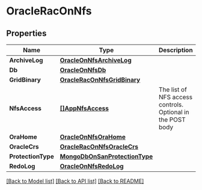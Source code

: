 # OracleRacOnNfs

## Properties

Name | Type | Description | Notes
------------ | ------------- | ------------- | -------------
**ArchiveLog** | [**OracleOnNfsArchiveLog**](oracle_on_nfs_archive_log.md) |  | [optional] 
**Db** | [**OracleOnNfsDb**](oracle_on_nfs_db.md) |  | [optional] 
**GridBinary** | [**OracleRacOnNfsGridBinary**](oracle_rac_on_nfs_grid_binary.md) |  | [optional] 
**NfsAccess** | [**[]AppNfsAccess**](app_nfs_access.md) | The list of NFS access controls. Optional in the POST body | [optional] 
**OraHome** | [**OracleOnNfsOraHome**](oracle_on_nfs_ora_home.md) |  | [optional] 
**OracleCrs** | [**OracleRacOnNfsOracleCrs**](oracle_rac_on_nfs_oracle_crs.md) |  | [optional] 
**ProtectionType** | [**MongoDbOnSanProtectionType**](mongo_db_on_san_protection_type.md) |  | [optional] 
**RedoLog** | [**OracleOnNfsRedoLog**](oracle_on_nfs_redo_log.md) |  | [optional] 

[[Back to Model list]](../README.md#documentation-for-models) [[Back to API list]](../README.md#documentation-for-api-endpoints) [[Back to README]](../README.md)


